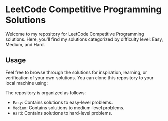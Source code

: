 # LeetCode Competitive Programming Solutions

Welcome to my repository for LeetCode Competitive Programming solutions. Here, you'll find my solutions categorized by difficulty level: Easy, Medium, and Hard.

## Usage

Feel free to browse through the solutions for inspiration, learning, or verification of your own solutions. You can clone this repository to your local machine using:

The repository is organized as follows:

- `Easy`: Contains solutions to easy-level problems.
- `Medium`: Contains solutions to medium-level problems.
- `Hard`: Contains solutions to hard-level problems.
